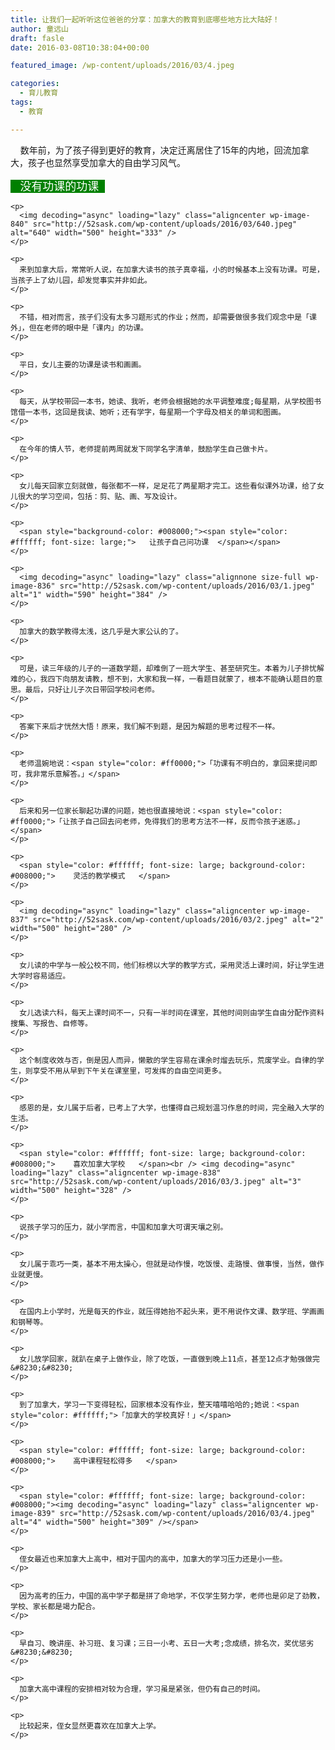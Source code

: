 ```yaml
---
title: 让我们一起听听这位爸爸的分享：加拿大的教育到底哪些地方比大陆好！
author: 童远山
draft: fasle
date: 2016-03-08T10:38:04+00:00

featured_image: /wp-content/uploads/2016/03/4.jpeg

categories:
  - 育儿教育
tags:
  - 教育

---
```

<div class="content-container">
  <p id="activity-name" class="rich_media_title">
        数年前，为了孩子得到更好的教育，决定迁离居住了15年的内地，回流加拿大，孩子也显然享受加拿大的自由学习风气。
  </p>
  
  <div id="js_content" class="rich_media_content">
    <p>
      <span style="color: #ffffff; font-size: large; background-color: #008000;">   没有功课的功课  </span>
    </p>
    
    <p>
      <img decoding="async" loading="lazy" class="aligncenter wp-image-840" src="http://52sask.com/wp-content/uploads/2016/03/640.jpeg" alt="640" width="500" height="333" />
    </p>
    
    <p>
      来到加拿大后，常常听人说，在加拿大读书的孩子真幸福，小的时候基本上没有功课。可是，当孩子上了幼儿园，却发觉事实并非如此。
    </p>
    
    <p>
      不错，相对而言，孩子们没有太多习题形式的作业；然而，却需要做很多我们观念中是「课外」，但在老师的眼中是「课内」的功课。
    </p>
    
    <p>
      平日，女儿主要的功课是读书和画画。
    </p>
    
    <p>
      每天，从学校带回一本书，她读、我听，老师会根据她的水平调整难度;每星期，从学校图书馆借一本书，这回是我读、她听；还有学字，每星期一个字母及相关的单词和图画。
    </p>
    
    <p>
      在今年的情人节，老师提前两周就发下同学名字清单，鼓励学生自己做卡片。
    </p>
    
    <p>
      女儿每天回家立刻就做，每张都不一样，足足花了两星期才完工。这些看似课外功课，给了女儿很大的学习空间，包括：剪、贴、画、写及设计。
    </p>
    
    <p>
      <span style="background-color: #008000;"><span style="color: #ffffff; font-size: large;">   让孩子自己问功课  </span></span>
    </p>
    
    <p>
      <img decoding="async" loading="lazy" class="alignnone size-full wp-image-836" src="http://52sask.com/wp-content/uploads/2016/03/1.jpeg" alt="1" width="590" height="384" />
    </p>
    
    <p>
      加拿大的数学教得太浅，这几乎是大家公认的了。
    </p>
    
    <p>
      可是，读三年级的儿子的一道数学题，却难倒了一班大学生、甚至研究生。本着为儿子排忧解难的心，我四下向朋友请教，想不到，大家和我一样，一看题目就蒙了，根本不能确认题目的意思。最后，只好让儿子次日带回学校问老师。
    </p>
    
    <p>
      答案下来后才恍然大悟！原来，我们解不到题，是因为解题的思考过程不一样。
    </p>
    
    <p>
      老师温婉地说：<span style="color: #ff0000;">「功课有不明白的，拿回来提问即可，我非常乐意解答。」</span>
    </p>
    
    <p>
      后来和另一位家长聊起功课的问题，她也很直接地说：<span style="color: #ff0000;">「让孩子自己回去问老师，免得我们的思考方法不一样，反而令孩子迷惑。」</span>
    </p>
    
    <p>
      <span style="color: #ffffff; font-size: large; background-color: #008000;">    灵活的教学模式   </span>
    </p>
    
    <p>
      <img decoding="async" loading="lazy" class="aligncenter wp-image-837" src="http://52sask.com/wp-content/uploads/2016/03/2.jpeg" alt="2" width="500" height="280" />
    </p>
    
    <p>
      女儿读的中学与一般公校不同，他们标榜以大学的教学方式，采用灵活上课时间，好让学生进大学时容易适应。
    </p>
    
    <p>
      女儿选读六科，每天上课时间不一，只有一半时间在课室，其他时间则由学生自由分配作资料搜集、写报告、自修等。
    </p>
    
    <p>
      这个制度收效与否，倒是因人而异，懒散的学生容易在课余时熘去玩乐，荒废学业。自律的学生，则享受不用从早到下午关在课室里，可发挥的自由空间更多。
    </p>
    
    <p>
      感恩的是，女儿属于后者，已考上了大学，也懂得自己规划温习作息的时间，完全融入大学的生活。
    </p>
    
    <p>
      <span style="color: #ffffff; font-size: large; background-color: #008000;">    喜欢加拿大学校   </span><br /> <img decoding="async" loading="lazy" class="aligncenter wp-image-838" src="http://52sask.com/wp-content/uploads/2016/03/3.jpeg" alt="3" width="500" height="328" />
    </p>
    
    <p>
      说孩子学习的压力，就小学而言，中国和加拿大可谓天壤之别。
    </p>
    
    <p>
      女儿属于乖巧一类，基本不用太操心，但就是动作慢，吃饭慢、走路慢、做事慢，当然，做作业就更慢。
    </p>
    
    <p>
      在国内上小学时，光是每天的作业，就压得她抬不起头来，更不用说作文课、数学班、学画画和钢琴等。
    </p>
    
    <p>
      女儿放学回家，就趴在桌子上做作业，除了吃饭，一直做到晚上11点，甚至12点才勉强做完&#8230;&#8230;
    </p>
    
    <p>
      到了加拿大，学习一下变得轻松，回家根本没有作业，整天嘻嘻哈哈的;她说：<span style="color: #ffffff;">「加拿大的学校真好！」</span>
    </p>
    
    <p>
      <span style="color: #ffffff; font-size: large; background-color: #008000;">    高中课程轻松得多   </span>
    </p>
    
    <p>
      <span style="color: #ffffff; font-size: large; background-color: #008000;"><img decoding="async" loading="lazy" class="aligncenter wp-image-839" src="http://52sask.com/wp-content/uploads/2016/03/4.jpeg" alt="4" width="500" height="309" /></span>
    </p>
    
    <p>
      侄女最近也来加拿大上高中，相对于国内的高中，加拿大的学习压力还是小一些。
    </p>
    
    <p>
      因为高考的压力，中国的高中学子都是拼了命地学，不仅学生努力学，老师也是卯足了劲教，学校、家长都是竭力配合。
    </p>
    
    <p>
      早自习、晚讲座、补习班、复习课；三日一小考、五日一大考;念成绩，排名次，奖优惩劣&#8230;&#8230;
    </p>
    
    <p>
      加拿大高中课程的安排相对较为合理，学习虽是紧张，但仍有自己的时间。
    </p>
    
    <p>
      比较起来，侄女显然更喜欢在加拿大上学。
    </p>
  </div>
</div>